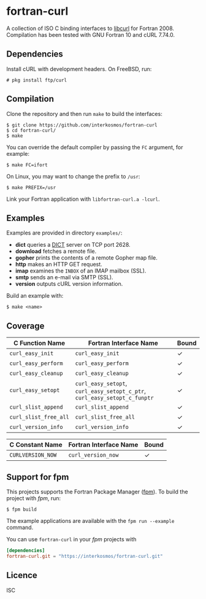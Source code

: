 # fortran-curl
A collection of ISO C binding interfaces to
[libcurl](https://curl.haxx.se/libcurl/) for Fortran 2008. Compilation has been
tested with GNU Fortran 10 and cURL 7.74.0.

## Dependencies
Install cURL with development headers. On FreeBSD, run:

```
# pkg install ftp/curl
```

## Compilation
Clone the repository and then run `make` to build the interfaces:

```
$ git clone https://github.com/interkosmos/fortran-curl
$ cd fortran-curl/
$ make
```

You can override the default compiler by passing the `FC` argument, for example:

```
$ make FC=ifort
```

On Linux, you may want to change the prefix to `/usr`:

```
$ make PREFIX=/usr
```

Link your Fortran application with `libfortran-curl.a -lcurl`.

## Examples
Examples are provided in directory `examples/`:

* **dict** queries a [DICT](https://en.wikipedia.org/wiki/DICT) server on TCP port 2628.
* **download** fetches a remote file.
* **gopher** prints the contents of a remote Gopher map file.
* **http** makes an HTTP GET request.
* **imap** examines the `INBOX` of an IMAP mailbox (SSL).
* **smtp** sends an e-mail via SMTP (SSL).
* **version** outputs cURL version information.

Build an example with:

```
$ make <name>
```

## Coverage
| C Function Name       | Fortran Interface Name                                                    | Bound |
|-----------------------|---------------------------------------------------------------------------|-------|
| `curl_easy_init`      | `curl_easy_init`                                                          | ✓     |
| `curl_easy_perform`   | `curl_easy_perform`                                                       | ✓     |
| `curl_easy_cleanup`   | `curl_easy_cleanup`                                                       | ✓     |
| `curl_easy_setopt`    | `curl_easy_setopt`, `curl_easy_setopt_c_ptr`, `curl_easy_setopt_c_funptr` | ✓     |
| `curl_slist_append`   | `curl_slist_append`                                                       | ✓     |
| `curl_slist_free_all` | `curl_slist_free_all`                                                     | ✓     |
| `curl_version_info`   | `curl_version_info`                                                       | ✓     |

| C Constant Name     | Fortran Interface Name | Bound |
|---------------------|------------------------|-------|
| `CURLVERSION_NOW`   | `curl_version_now`     | ✓     |

## Support for fpm
This projects supports the Fortran Package Manager
([fpm](https://github.com/fortran-lang/fpm)). To build the project with *fpm*,
run:

```
$ fpm build
```

The example applications are available with the ``fpm run --example`` command.

You can use ``fortran-curl`` in your *fpm* projects with

```toml
[dependencies]
fortran-curl.git = "https://interkosmos/fortran-curl.git"
```

## Licence
ISC
